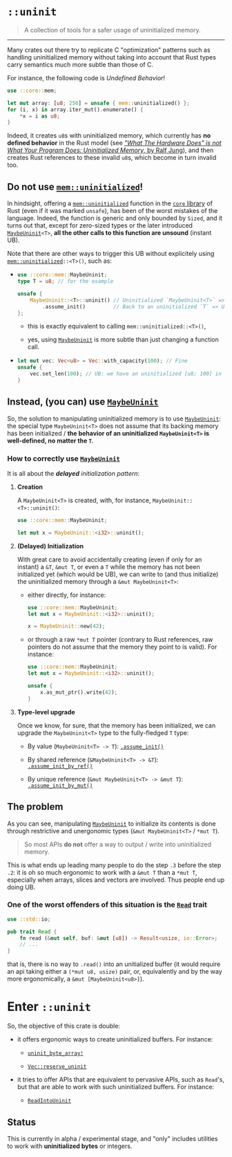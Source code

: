 # `::uninit`

> A collection of tools for a safer usage of uninitialized memory.

___

Many crates out there try to replicate C "optimization" patterns such as
handling uninitialized memory without taking into account that Rust types
carry semantics much more subtle than those of C.

For instance, the following code is _Undefined Behavior_!

```rust
use ::core::mem;

let mut array: [u8; 256] = unsafe { mem::uninitialized() };
for (i, x) in array.iter_mut().enumerate() {
    *x = i as u8;
}
```

Indeed, it creates `u8`s with uninitialized memory, which currently
has **no defined behavior** in the Rust model (see [_"What The Hardware Does"
is not What Your Program Does: Uninitialized Memory_, by Ralf Jung](
https://www.ralfj.de/blog/2019/07/14/uninit.html)), and then creates Rust
references to these invalid `u8`s, which become in turn invalid too.

## Do not use [`mem::uninitialized`]!

In hindsight, offering a [`mem::uninitialized`] function in the [`core`
library](https://doc.rust-lang.org/core) of Rust (even if it was marked
`unsafe`), has been of the worst mistakes of the language. Indeed, the function
is generic and only bounded by `Sized`, and it turns out that, except for
zero-sized types or the later introduced [`MaybeUninit`]`<T>`, **all the other
calls to this function are unsound** (instant UB).

Note that there are other ways to trigger this UB without explicitely using
[`mem::uninitialized`]`::<T>()`, such as:

  - ```rust
    use ::core::mem::MaybeUninit;
    type T = u8; // for the example

    unsafe {
        MaybeUninit::<T>::uninit() // Uninitialized `MaybeUninit<T>` => Fine
            .assume_init()         // Back to an uninitialized `T` => UB
    };
    ```

      - this is exactly equivalent to calling `mem::uninitialized::<T>()`,

      - yes, using [`MaybeUninit`] is more subtle than just changing a function
        call.

  - ```rust
    let mut vec: Vec<u8> = Vec::with_capacity(100); // Fine
    unsafe {
        vec.set_len(100); // UB: we have an uninitialized [u8; 100] in the heap
    }
    ```

## Instead, (you can) use [`MaybeUninit`]

So, the solution to manipulating uninitialized memory is to use
[`MaybeUninit`]: the special type `MaybeUninit<T>` does not assume that its
backing memory has been initialized / **the behavior of an uninitialized
`MaybeUninit<T>` is well-defined, no matter the `T`**.

### How to correctly use [`MaybeUninit`]

It is all about the _**delayed** initialization pattern_:

 1. **Creation**

    A `MaybeUninit<T>` is created, with, for instance,
    `MaybeUninit::<T>::uninit()`:

    ```rust
    use ::core::mem::MaybeUninit;

    let mut x = MaybeUninit::<i32>::uninit();
    ```

 2. **(Delayed) Initialization**

    With great care to avoid accidentally creating (even if only for an
    instant) a `&T`, `&mut T`, or even a `T` while the memory has not been
    initialized yet (which would be UB), we can write to (and thus initialize) the
    uninitialized memory through a `&mut MaybeUninit<T>`:

      - either directly, for instance:

        ```rust
        use ::core::mem::MaybeUninit;
        let mut x = MaybeUninit::<i32>::uninit();

        x = MaybeUninit::new(42);
        ```

      - or through a raw `*mut T` pointer (contrary to Rust references,
        raw pointers do not assume that the memory they point to is
        valid). For instance:

        ```rust
        use ::core::mem::MaybeUninit;
        let mut x = MaybeUninit::<i32>::uninit();

        unsafe {
            x.as_mut_ptr().write(42);
        }
        ```

 3. **Type-level upgrade**

    Once we know, for sure, that the memory has been initialized, we can
    upgrade the `MaybeUninit<T>` type to the fully-fledged `T` type:

      - By value (`MaybeUninit<T> -> T`): [`.assume_init()`](
        https://doc.rust-lang.org/core/mem/union.MaybeUninit.html#method.assume_init)

      - By shared reference (`&MaybeUninit<T> -> &T`):
        [`.assume_init_by_ref()`]

      - By unique reference (`&mut MaybeUninit<T> -> &mut T`):
        [`.assume_init_by_mut()`]

## The problem

As you can see, manipulating [`MaybeUninit`] to initialize its contents is
done through restrictive and unergonomic types
(`&mut MaybeUninit<T>` / `*mut T`).

> So most APIs **do not** offer a way to output / write into uninitialized memory.

This is what ends up leading many people to do the step `.3` before the
step `.2`: it is oh so much ergonomic to work with a `&mut T` than a
`*mut T`, especially when arrays, slices and vectors are involved. Thus
people end up doing UB.

### One of the worst offenders of this situation is the [`Read`] trait

```rust
use ::std::io;

pub trait Read {
    fn read (&mut self, buf: &mut [u8]) -> Result<usize, io::Error>;
    // ...
}
```

that is, there is no way to `.read()` into an unitialized buffer (it would
require an api taking either a `(*mut u8, usize)` pair, or, equivalently and
by the way more ergonomically, a `&mut [MaybeUninit<u8>]`).

# Enter `::uninit`

So, the objective of this crate is double:

  - it offers ergonomic ways to create uninitialized buffers. For instance:

      - [`uninit_byte_array!`]

      - [`Vec::reserve_uninit`]

  - it tries to offer APIs that are equivalent to pervasive APIs,
    such as `Read`'s, but that are able to work with such uninitialized buffers.
    For instance:

      - [`ReadIntoUninit`]

## Status

This is currently in alpha / experimental stage, and "only" includes
utilities to work with **uninitialized bytes** or integers.

[`Read`]: https://doc.rust-lang.org/1.36.0/std/io/trait.Read.html
[`mem::uninitialized`]: https://doc.rust-lang.org/core/mem/fn.uninitialized.html
[`MaybeUninit`]: https://doc.rust-lang.org/core/mem/union.MaybeUninit.html
[`.assume_init_by_ref()`]: https://docs.rs/uninit/0.0.1-alpha/trait.MaybeUninitExt.html#method.assume_init_by_ref
[`.assume_init_by_mut()`]: https://docs.rs/uninit/0.0.1-alpha/trait.MaybeUninitExt.html#method.assume_init_by_mut
[`uninit_byte_array!`]: https://docs.rs/uninit/0.0.1-alpha/macro.uninit_byte_array.html
[`Vec::reserve_uninit`]: https://docs.rs/uninit/0.0.1-alpha/trait.VecReserveUninit.html#tymethod.reserve_uninit
[`ReadIntoUninit`]: https://docs.rs/uninit/0.0.1-alpha/trait.ReadIntoUninit.html
